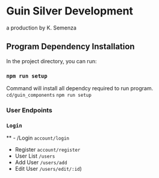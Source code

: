 # Guin Silver Development 
 a production by K. Semenza

## Program Dependency Installation

In the project directory, you can run:

### `npm run setup`

Command will install all dependcy required to run program.
`cd/guin_components`
`npm run setup`


### User Endpoints

### `Login` 
** - /Login  `account/login`
- Register `account/register`
- User List `/users`
- Add User `/users/add`
- Edit User `/users/edit/:id`)
